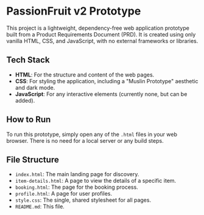 # PassionFruit v2 Prototype

This project is a lightweight, dependency-free web application prototype built from a Product Requirements Document (PRD). It is created using only vanilla HTML, CSS, and JavaScript, with no external frameworks or libraries.

## Tech Stack

*   **HTML**: For the structure and content of the web pages.
*   **CSS**: For styling the application, including a "Muslin Prototype" aesthetic and dark mode.
*   **JavaScript**: For any interactive elements (currently none, but can be added).

## How to Run

To run this prototype, simply open any of the `.html` files in your web browser. There is no need for a local server or any build steps.

## File Structure

*   `index.html`: The main landing page for discovery.
*   `item-details.html`: A page to view the details of a specific item.
*   `booking.html`: The page for the booking process.
*   `profile.html`: A page for user profiles.
*   `style.css`: The single, shared stylesheet for all pages.
*   `README.md`: This file. 